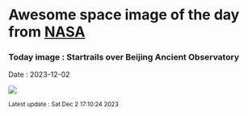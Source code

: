 
# Awesome space image of the day from [NASA](https://api.nasa.gov/)

### Today image : Startrails over Beijing Ancient Observatory
Date : 2023-12-02

![](https://apod.nasa.gov/apod/image/2312/StartrailsBeijingAncientObservatory-3_1024.jpg)

<small>Latest update : Sat Dec  2 17:10:24 2023</small>
        